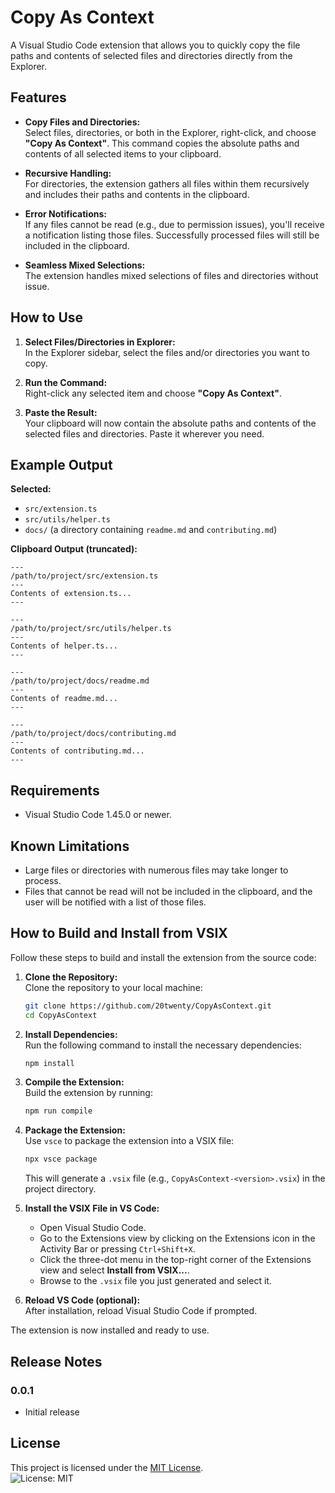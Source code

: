# Copy As Context

A Visual Studio Code extension that allows you to quickly copy the file paths and contents of selected files and directories directly from the Explorer.

## Features

- **Copy Files and Directories:**  
  Select files, directories, or both in the Explorer, right-click, and choose **"Copy As Context"**. This command copies the absolute paths and contents of all selected items to your clipboard.

- **Recursive Handling:**  
  For directories, the extension gathers all files within them recursively and includes their paths and contents in the clipboard.

- **Error Notifications:**  
  If any files cannot be read (e.g., due to permission issues), you'll receive a notification listing those files. Successfully processed files will still be included in the clipboard.

- **Seamless Mixed Selections:**  
  The extension handles mixed selections of files and directories without issue.

## How to Use

1. **Select Files/Directories in Explorer:**  
   In the Explorer sidebar, select the files and/or directories you want to copy.

2. **Run the Command:**  
   Right-click any selected item and choose **"Copy As Context"**.

3. **Paste the Result:**  
   Your clipboard will now contain the absolute paths and contents of the selected files and directories. Paste it wherever you need.

## Example Output

**Selected:**
- `src/extension.ts`
- `src/utils/helper.ts`
- `docs/` (a directory containing `readme.md` and `contributing.md`)

**Clipboard Output (truncated):**

```
---
/path/to/project/src/extension.ts
---
Contents of extension.ts...
---

---
/path/to/project/src/utils/helper.ts
---
Contents of helper.ts...
---

---
/path/to/project/docs/readme.md
---
Contents of readme.md...
---

---
/path/to/project/docs/contributing.md
---
Contents of contributing.md...
---
```

## Requirements

- Visual Studio Code 1.45.0 or newer.

## Known Limitations

- Large files or directories with numerous files may take longer to process.
- Files that cannot be read will not be included in the clipboard, and the user will be notified with a list of those files.

## How to Build and Install from VSIX

Follow these steps to build and install the extension from the source code:

1. **Clone the Repository:**  
   Clone the repository to your local machine:
   ```bash
   git clone https://github.com/20twenty/CopyAsContext.git
   cd CopyAsContext
   ```

2. **Install Dependencies:**  
   Run the following command to install the necessary dependencies:
   ```bash
   npm install
   ```

3. **Compile the Extension:**  
   Build the extension by running:
   ```bash
   npm run compile
   ```

4. **Package the Extension:**  
   Use `vsce` to package the extension into a VSIX file:
   ```bash
   npx vsce package
   ```
   This will generate a `.vsix` file (e.g., `CopyAsContext-<version>.vsix`) in the project directory.

5. **Install the VSIX File in VS Code:**  
   - Open Visual Studio Code.
   - Go to the Extensions view by clicking on the Extensions icon in the Activity Bar or pressing `Ctrl+Shift+X`.
   - Click the three-dot menu in the top-right corner of the Extensions view and select **Install from VSIX...**.
   - Browse to the `.vsix` file you just generated and select it.

6. **Reload VS Code (optional):**  
   After installation, reload Visual Studio Code if prompted.

The extension is now installed and ready to use.

## Release Notes

### 0.0.1

- Initial release

## License

This project is licensed under the [MIT License](LICENSE.txt).  
![License: MIT](https://img.shields.io/badge/License-MIT-yellow.svg)